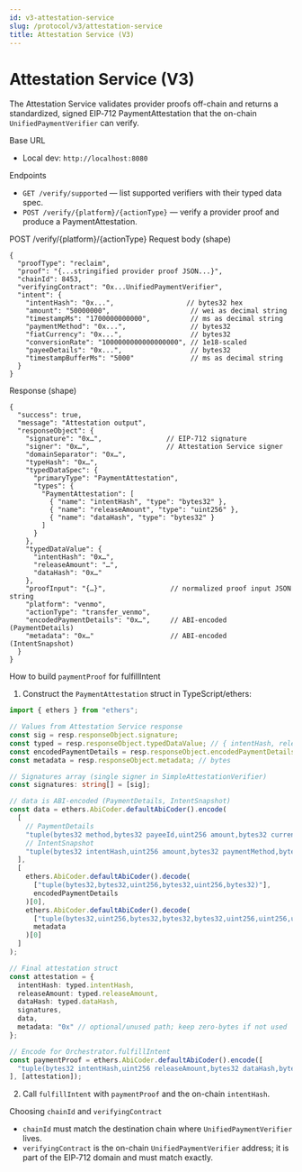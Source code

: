 ```yaml
---
id: v3-attestation-service
slug: /protocol/v3/attestation-service
title: Attestation Service (V3)
---
```


# Attestation Service (V3)

The Attestation Service validates provider proofs off-chain and returns a standardized, signed EIP‑712 PaymentAttestation that the on-chain `UnifiedPaymentVerifier` can verify.

Base URL
- Local dev: `http://localhost:8080`

Endpoints
- `GET /verify/supported` — list supported verifiers with their typed data spec.
- `POST /verify/{platform}/{actionType}` — verify a provider proof and produce a PaymentAttestation.

POST /verify/{platform}/{actionType}
Request body (shape)
```
{
  "proofType": "reclaim",
  "proof": "{...stringified provider proof JSON...}",
  "chainId": 8453,
  "verifyingContract": "0x...UnifiedPaymentVerifier",
  "intent": {
    "intentHash": "0x...",                  // bytes32 hex
    "amount": "50000000",                    // wei as decimal string
    "timestampMs": "1700000000000",          // ms as decimal string
    "paymentMethod": "0x...",                // bytes32
    "fiatCurrency": "0x...",                 // bytes32
    "conversionRate": "1000000000000000000", // 1e18-scaled
    "payeeDetails": "0x...",                 // bytes32
    "timestampBufferMs": "5000"              // ms as decimal string
  }
}
```

Response (shape)
```
{
  "success": true,
  "message": "Attestation output",
  "responseObject": {
    "signature": "0x…",                // EIP-712 signature
    "signer": "0x…",                   // Attestation Service signer
    "domainSeparator": "0x…",
    "typeHash": "0x…",
    "typedDataSpec": {
      "primaryType": "PaymentAttestation",
      "types": {
        "PaymentAttestation": [
          { "name": "intentHash", "type": "bytes32" },
          { "name": "releaseAmount", "type": "uint256" },
          { "name": "dataHash", "type": "bytes32" }
        ]
      }
    },
    "typedDataValue": {
      "intentHash": "0x…",
      "releaseAmount": "…",
      "dataHash": "0x…"
    },
    "proofInput": "{…}",                // normalized proof input JSON string
    "platform": "venmo",
    "actionType": "transfer_venmo",
    "encodedPaymentDetails": "0x…",     // ABI-encoded (PaymentDetails)
    "metadata": "0x…"                   // ABI-encoded (IntentSnapshot)
  }
}
```

How to build `paymentProof` for fulfillIntent
1) Construct the `PaymentAttestation` struct in TypeScript/ethers:
```ts
import { ethers } from "ethers";

// Values from Attestation Service response
const sig = resp.responseObject.signature;
const typed = resp.responseObject.typedDataValue; // { intentHash, releaseAmount, dataHash }
const encodedPaymentDetails = resp.responseObject.encodedPaymentDetails; // bytes
const metadata = resp.responseObject.metadata; // bytes

// Signatures array (single signer in SimpleAttestationVerifier)
const signatures: string[] = [sig];

// data is ABI-encoded (PaymentDetails, IntentSnapshot)
const data = ethers.AbiCoder.defaultAbiCoder().encode(
  [
    // PaymentDetails
    "tuple(bytes32 method,bytes32 payeeId,uint256 amount,bytes32 currency,uint256 timestamp,bytes32 paymentId)",
    // IntentSnapshot
    "tuple(bytes32 intentHash,uint256 amount,bytes32 paymentMethod,bytes32 fiatCurrency,bytes32 payeeDetails,uint256 conversionRate,uint256 signalTimestamp,uint256 timestampBuffer)"
  ],
  [
    ethers.AbiCoder.defaultAbiCoder().decode(
      ["tuple(bytes32,bytes32,uint256,bytes32,uint256,bytes32)"],
      encodedPaymentDetails
    )[0],
    ethers.AbiCoder.defaultAbiCoder().decode(
      ["tuple(bytes32,uint256,bytes32,bytes32,bytes32,uint256,uint256,uint256)"],
      metadata
    )[0]
  ]
);

// Final attestation struct
const attestation = {
  intentHash: typed.intentHash,
  releaseAmount: typed.releaseAmount,
  dataHash: typed.dataHash,
  signatures,
  data,
  metadata: "0x" // optional/unused path; keep zero-bytes if not used
};

// Encode for Orchestrator.fulfillIntent
const paymentProof = ethers.AbiCoder.defaultAbiCoder().encode([
  "tuple(bytes32 intentHash,uint256 releaseAmount,bytes32 dataHash,bytes[] signatures,bytes data,bytes metadata)"
], [attestation]);
```
2) Call `fulfillIntent` with `paymentProof` and the on-chain `intentHash`.

Choosing `chainId` and `verifyingContract`
- `chainId` must match the destination chain where `UnifiedPaymentVerifier` lives.
- `verifyingContract` is the on-chain `UnifiedPaymentVerifier` address; it is part of the EIP‑712 domain and must match exactly.
